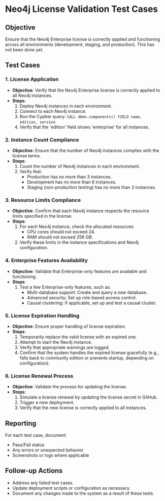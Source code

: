 # Neo4j License Validation Test Cases

## Objective
Ensure that the Neo4j Enterprise license is correctly applied and functioning across all environments (development, staging, and production). This has not been done yet.

## Test Cases

### 1. License Application
- **Objective**: Verify that the Neo4j Enterprise license is correctly applied to all Neo4j instances.
- **Steps**:
  1. Deploy Neo4j instances in each environment.
  2. Connect to each Neo4j instance.
  3. Run the Cypher query: `CALL dbms.components() YIELD name, edition, version`.
  4. Verify that the 'edition' field shows 'enterprise' for all instances.

### 2. Instance Count Compliance
- **Objective**: Ensure that the number of Neo4j instances complies with the license terms.
- **Steps**:
  1. Count the number of Neo4j instances in each environment.
  2. Verify that:
     - Production has no more than 3 instances.
     - Development has no more than 6 instances.
     - Staging (non-production testing) has no more than 3 instances.

### 3. Resource Limits Compliance
- **Objective**: Confirm that each Neo4j instance respects the resource limits specified in the license.
- **Steps**:
  1. For each Neo4j instance, check the allocated resources:
     - CPU cores should not exceed 24.
     - RAM should not exceed 256 GB.
  2. Verify these limits in the instance specifications and Neo4j configuration.

### 4. Enterprise Features Availability
- **Objective**: Validate that Enterprise-only features are available and functioning.
- **Steps**:
  1. Test a few Enterprise-only features, such as:
     - Multi-database support: Create and query a new database.
     - Advanced security: Set up role-based access control.
     - Causal clustering: If applicable, set up and test a causal cluster.

### 5. License Expiration Handling
- **Objective**: Ensure proper handling of license expiration.
- **Steps**:
  1. Temporarily replace the valid license with an expired one.
  2. Attempt to start the Neo4j instance.
  3. Verify that appropriate warnings are logged.
  4. Confirm that the system handles the expired license gracefully (e.g., falls back to community edition or prevents startup, depending on configuration).

### 6. License Renewal Process
- **Objective**: Validate the process for updating the license.
- **Steps**:
  1. Simulate a license renewal by updating the license secret in GitHub.
  2. Trigger a new deployment.
  3. Verify that the new license is correctly applied to all instances.

## Reporting
For each test case, document:
- Pass/Fail status
- Any errors or unexpected behavior
- Screenshots or logs where applicable

## Follow-up Actions
- Address any failed test cases.
- Update deployment scripts or configuration as necessary.
- Document any changes made to the system as a result of these tests.
